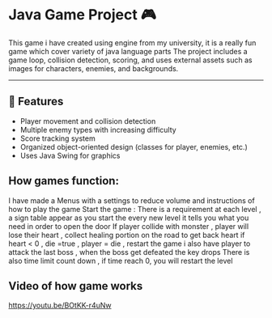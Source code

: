 # Java Game Project 🎮
This game i have created using engine from my university, it is a really fun game which cover variety of java language parts
The project includes a game loop, collision detection, scoring, and uses external assets such as images for characters, enemies, and backgrounds.  

---

## 🚀 Features
- Player movement and collision detection  
- Multiple enemy types with increasing difficulty  
- Score tracking system  
- Organized object-oriented design (classes for player, enemies, etc.)  
- Uses Java Swing for graphics  
## How games function: 
I have made a Menus with a settings to reduce volume and instructions of how to play the game
Start the game : There is a requirement at each level , a sign table appear as you start the every new level it tells you what you need in order to open the door
If player collide with monster , player will lose their heart , collect healing portion on the road to get back heart if heart < 0 , die =true , player = die , restart the game 
i also have player to attack the last boss , when the boss get defeated the key drops 
There is also time limit count down , if time reach 0, you will restart the level
## Video of how game works
https://youtu.be/BOtKK-r4uNw
